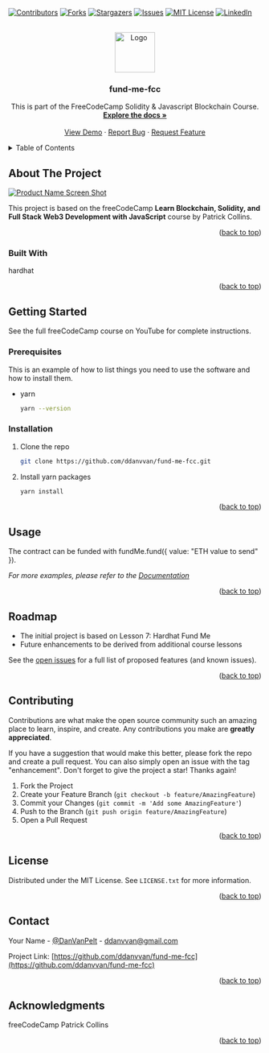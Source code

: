 <!-- Improved compatibility of back to top link: See: https://github.com/othneildrew/Best-README-Template/pull/73 -->
<a name="readme-top"></a>
<!--
*** Thanks to the Best-README-Template.
-->



<!-- PROJECT SHIELDS -->
<!--
*** I'm using markdown "reference style" links for readability.
*** Reference links are enclosed in brackets [ ] instead of parentheses ( ).
*** See the bottom of this document for the declaration of the reference variables
*** for contributors-url, forks-url, etc. This is an optional, concise syntax you may use.
*** https://www.markdownguide.org/basic-syntax/#reference-style-links
-->
[![Contributors][contributors-shield]][contributors-url]
[![Forks][forks-shield]][forks-url]
[![Stargazers][stars-shield]][stars-url]
[![Issues][issues-shield]][issues-url]
[![MIT License][license-shield]][license-url]
[![LinkedIn][linkedin-shield]][linkedin-url]



<!-- PROJECT LOGO -->
<br />
<div align="center">
  <a href="https://github.com/ddanvvan/fund-me-fcc">
    <img src="images/logo.png" alt="Logo" width="80" height="80">
  </a>

<h3 align="center">fund-me-fcc</h3>

  <p align="center">
    This is part of the FreeCodeCamp Solidity & Javascript Blockchain Course.
    <br />
    <a href="https://github.com/ddanvvan/fund-me-fcc"><strong>Explore the docs »</strong></a>
    <br />
    <br />
    <a href="https://github.com/ddanvvan/fund-me-fcc">View Demo</a>
    ·
    <a href="https://github.com/ddanvvan/fund-me-fcc/issues">Report Bug</a>
    ·
    <a href="https://github.com/ddanvvan/fund-me-fcc/issues">Request Feature</a>
  </p>
</div>



<!-- TABLE OF CONTENTS -->
<details>
  <summary>Table of Contents</summary>
  <ol>
    <li>
      <a href="#about-the-project">About The Project</a>
      <ul>
        <li><a href="#built-with">Built With</a></li>
      </ul>
    </li>
    <li>
      <a href="#getting-started">Getting Started</a>
      <ul>
        <li><a href="#prerequisites">Prerequisites</a></li>
        <li><a href="#installation">Installation</a></li>
      </ul>
    </li>
    <li><a href="#usage">Usage</a></li>
    <li><a href="#roadmap">Roadmap</a></li>
    <li><a href="#contributing">Contributing</a></li>
    <li><a href="#license">License</a></li>
    <li><a href="#contact">Contact</a></li>
    <li><a href="#acknowledgments">Acknowledgments</a></li>
  </ol>
</details>



<!-- ABOUT THE PROJECT -->
## About The Project

[![Product Name Screen Shot][product-screenshot]](https://example.com)

<!--  Here's a blank template to get started: To avoid retyping too much info. Do a search and replace with your text editor for the following: `ddanvvan`, `fund-me-fcc`, `twitter_handle`, `linkedin_username`, `email_client`, `email`, `fund-me-fcc`, `This is part of the FreeCodeCamp Solidity & Javascript Blockchain Course.` -->
This project is based on the freeCodeCamp <b>Learn Blockchain, Solidity, and Full Stack Web3 Development with JavaScript</b> course by Patrick Collins.
<p align="right">(<a href="#readme-top">back to top</a>)</p>



### Built With

hardhat

<p align="right">(<a href="#readme-top">back to top</a>)</p>



<!-- GETTING STARTED -->
## Getting Started

See the full freeCodeCamp course on YouTube for complete instructions.

### Prerequisites

This is an example of how to list things you need to use the software and how to install them.
* yarn
  ```sh
  yarn --version
  ```

### Installation

1. Clone the repo
   ```sh
   git clone https://github.com/ddanvvan/fund-me-fcc.git
   ```
3. Install yarn packages
   ```sh
   yarn install
   ```

<p align="right">(<a href="#readme-top">back to top</a>)</p>



<!-- USAGE EXAMPLES -->
## Usage

The contract can be funded with fundMe.fund({ value: "ETH value to send" }).

_For more examples, please refer to the [Documentation](https://example.com)_

<p align="right">(<a href="#readme-top">back to top</a>)</p>



<!-- ROADMAP -->
## Roadmap

- The initial project is based on Lesson 7: Hardhat Fund Me
- Future enhancements to be derived from additional course lessons

See the [open issues](https://github.com/ddanvvan/fund-me-fcc/issues) for a full list of proposed features (and known issues).

<p align="right">(<a href="#readme-top">back to top</a>)</p>



<!-- CONTRIBUTING -->
## Contributing

Contributions are what make the open source community such an amazing place to learn, inspire, and create. Any contributions you make are **greatly appreciated**.

If you have a suggestion that would make this better, please fork the repo and create a pull request. You can also simply open an issue with the tag "enhancement".
Don't forget to give the project a star! Thanks again!

1. Fork the Project
2. Create your Feature Branch (`git checkout -b feature/AmazingFeature`)
3. Commit your Changes (`git commit -m 'Add some AmazingFeature'`)
4. Push to the Branch (`git push origin feature/AmazingFeature`)
5. Open a Pull Request

<p align="right">(<a href="#readme-top">back to top</a>)</p>



<!-- LICENSE -->
## License

Distributed under the MIT License. See `LICENSE.txt` for more information.

<p align="right">(<a href="#readme-top">back to top</a>)</p>



<!-- CONTACT -->
## Contact

Your Name - [@DanVanPelt](https://twitter.com/DanVanPelt) - ddanvvan@gmail.com

Project Link: [https://github.com/ddanvvan/fund-me-fcc](https://github.com/ddanvvan/fund-me-fcc)

<p align="right">(<a href="#readme-top">back to top</a>)</p>



<!-- ACKNOWLEDGMENTS -->
## Acknowledgments

freeCodeCamp
Patrick Collins

<p align="right">(<a href="#readme-top">back to top</a>)</p>



<!-- MARKDOWN LINKS & IMAGES -->
<!-- https://www.markdownguide.org/basic-syntax/#reference-style-links -->
[contributors-shield]: https://img.shields.io/github/contributors/ddanvvan/fund-me-fcc.svg?style=for-the-badge
[contributors-url]: https://github.com/ddanvvan/fund-me-fcc/graphs/contributors
[forks-shield]: https://img.shields.io/github/forks/ddanvvan/fund-me-fcc.svg?style=for-the-badge
[forks-url]: https://github.com/ddanvvan/fund-me-fcc/network/members
[stars-shield]: https://img.shields.io/github/stars/ddanvvan/fund-me-fcc.svg?style=for-the-badge
[stars-url]: https://github.com/ddanvvan/fund-me-fcc/stargazers
[issues-shield]: https://img.shields.io/github/issues/ddanvvan/fund-me-fcc.svg?style=for-the-badge
[issues-url]: https://github.com/ddanvvan/fund-me-fcc/issues
[license-shield]: https://img.shields.io/github/license/ddanvvan/fund-me-fcc.svg?style=for-the-badge
[license-url]: https://github.com/ddanvvan/fund-me-fcc/blob/master/LICENSE.txt
[linkedin-shield]: https://img.shields.io/badge/-LinkedIn-black.svg?style=for-the-badge&logo=linkedin&colorB=555
[linkedin-url]: https://linkedin.com/in/linkedin_username
[product-screenshot]: images/screenshot.png
